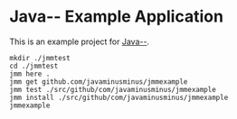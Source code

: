 # Java-- Example Application

This is an example project for [Java--](https://github.com/ricallinson/jmm).

	mkdir ./jmmtest
	cd ./jmmtest
	jmm here .
	jmm get github.com/javaminusminus/jmmexample
	jmm test ./src/github/com/javaminusminus/jmmexample
	jmm install ./src/github/com/javaminusminus/jmmexample
	jmmexample
